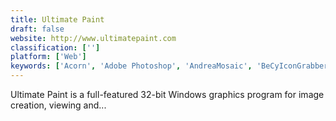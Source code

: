 ```yaml
---
title: Ultimate Paint
draft: false 
website: http://www.ultimatepaint.com
classification: ['']
platform: ['Web']
keywords: ['Acorn', 'Adobe Photoshop', 'AndreaMosaic', 'BeCyIconGrabber', 'Fotor', 'Fotowall', 'GIMP', 'IcoFX', 'Krita', 'Microsoft Paint', 'MyPaint', 'Paint XP for Windows 7', 'PaintStar', 'PhotoCollage', 'Pixelmator', 'Pixlr', 'Saint Paint Studio', 'Tux Paint', 'WidsMob Montage', 'WidsMob Retoucher', 'showFoto']
---
```

Ultimate Paint is a full-featured 32-bit Windows graphics program for image creation, viewing and...